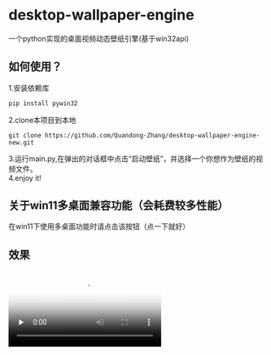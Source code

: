 # desktop-wallpaper-engine
一个python实现的桌面视频动态壁纸引擎(基于win32api)
## 如何使用？
1.安装依赖库  
```python
pip install pywin32
```
2.clone本项目到本地 
```
git clone https://github.com/Quandong-Zhang/desktop-wallpaper-engine-new.git
```
3.运行main.py,在弹出的对话框中点击“启动壁纸”，并选择一个你想作为壁纸的视频文件。  
4.enjoy it!

## 关于win11多桌面兼容功能（会耗费较多性能）  
在win11下使用多桌面功能时请点击该按钮（点一下就好）

## 效果
<video id="video" controls="" preload="none" poster="http://media.w3.org/2010/05/sintel/poster.png">
      <source id="mp4" src="imgs/2022-04-02-16-42-11.mp4" type="video/mp4">
      <p>Your user agent does not support the HTML5 Video element.</p>
</video>
